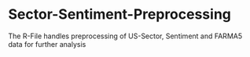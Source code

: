 # Sector-Sentiment-Preprocessing
The R-File handles preprocessing of US-Sector, Sentiment and FARMA5 data for further analysis


